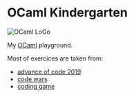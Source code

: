 # OCaml Kindergarten

![OCaml LoGo](https://ocaml.org/img/colour-logo-white.svg)

My [OCaml](https://ocaml.org/) playground.

Most of exercices are taken from:
- [advance of code 2019](https://adventofcode.com/2019)
- [code wars](https://www.codewars.com)
- [coding game](www.codingame.com)

